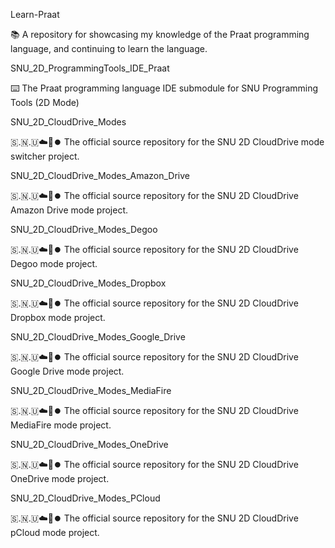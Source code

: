 
Learn-Praat

📚️ A repository for showcasing my knowledge of the Praat programming language, and continuing to learn the language. 

SNU_2D_ProgrammingTools_IDE_Praat

⌨️ The Praat programming language IDE submodule for SNU Programming Tools (2D Mode)

SNU_2D_CloudDrive_Modes

🇸.🇳.🇺☁️💽️⏺️ The official source repository for the SNU 2D CloudDrive mode switcher project.

SNU_2D_CloudDrive_Modes_Amazon_Drive

🇸.🇳.🇺☁️💽️⏺️ The official source repository for the SNU 2D CloudDrive Amazon Drive mode project.

SNU_2D_CloudDrive_Modes_Degoo

🇸.🇳.🇺☁️💽️⏺️ The official source repository for the SNU 2D CloudDrive Degoo mode project.

SNU_2D_CloudDrive_Modes_Dropbox

🇸.🇳.🇺☁️💽️⏺️ The official source repository for the SNU 2D CloudDrive Dropbox mode project.

SNU_2D_CloudDrive_Modes_Google_Drive

🇸.🇳.🇺☁️💽️⏺️ The official source repository for the SNU 2D CloudDrive Google Drive mode project.

SNU_2D_CloudDrive_Modes_MediaFire

🇸.🇳.🇺☁️💽️⏺️ The official source repository for the SNU 2D CloudDrive MediaFire mode project.

SNU_2D_CloudDrive_Modes_OneDrive

🇸.🇳.🇺☁️💽️⏺️ The official source repository for the SNU 2D CloudDrive OneDrive mode project.

SNU_2D_CloudDrive_Modes_PCloud

🇸.🇳.🇺☁️💽️⏺️ The official source repository for the SNU 2D CloudDrive pCloud mode project.

